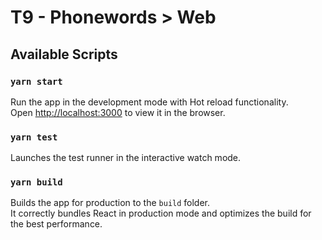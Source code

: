 # T9 - Phonewords > Web

## Available Scripts

### `yarn start`

Run the app in the development mode with Hot reload functionality.\
Open [http://localhost:3000](http://localhost:3000) to view it in the browser.


### `yarn test`

Launches the test runner in the interactive watch mode.


### `yarn build`

Builds the app for production to the `build` folder.\
It correctly bundles React in production mode and optimizes the build for the best performance.
